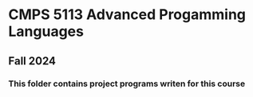 # CMPS 5113 Advanced Progamming Languages
## Fall 2024

### This folder contains project programs writen for this course
